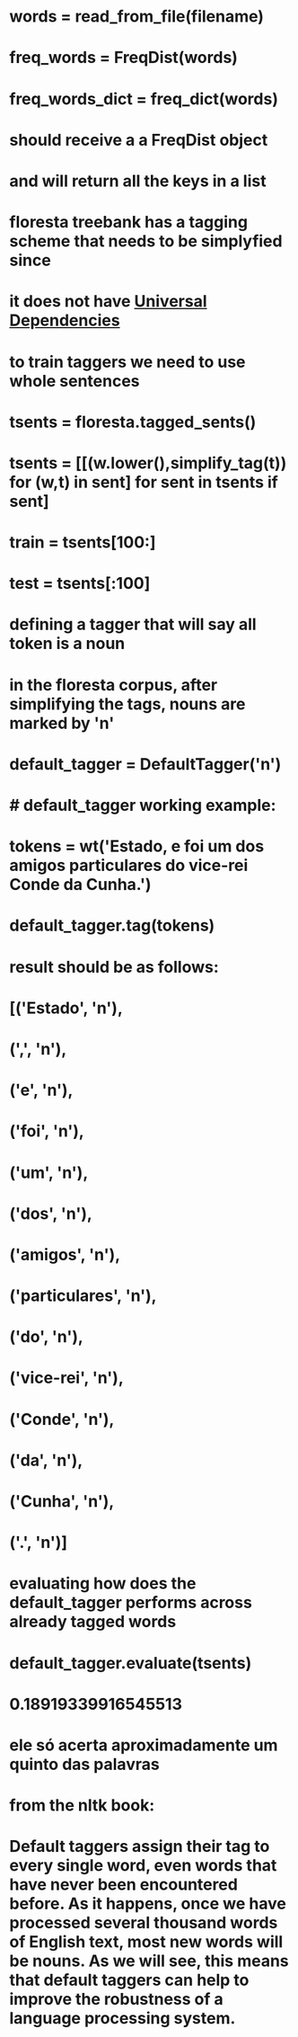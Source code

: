 # words = read_from_file(filename)

# freq_words = FreqDist(words)
# freq_words_dict = freq_dict(words)

# should receive a a FreqDist object
# and will return all the keys in a list

# floresta treebank has a tagging scheme that needs to be simplyfied since
# it does not have [Universal Dependencies](http://universaldependencies.org/introduction.html)

# to train taggers we need to use whole sentences
# tsents = floresta.tagged_sents()
# tsents = [[(w.lower(),simplify_tag(t)) for (w,t) in sent] for sent in tsents if sent]
# train = tsents[100:]
# test = tsents[:100]


# defining a tagger that will say all token is a noun
# in the floresta corpus, after simplifying the tags, nouns are marked by 'n'
# default_tagger = DefaultTagger('n')

# # default_tagger working example:
# tokens = wt('Estado, e foi um dos amigos particulares do vice-rei Conde da Cunha.')
# default_tagger.tag(tokens)
# result should be as follows:
# [('Estado', 'n'),
#  (',', 'n'),
#  ('e', 'n'),
#  ('foi', 'n'),
#  ('um', 'n'),
#  ('dos', 'n'),
#  ('amigos', 'n'),
#  ('particulares', 'n'),
#  ('do', 'n'),
#  ('vice-rei', 'n'),
#  ('Conde', 'n'),
#  ('da', 'n'),
#  ('Cunha', 'n'),
#  ('.', 'n')]

# evaluating how does the default_tagger performs across already tagged words
# default_tagger.evaluate(tsents)
# 0.18919339916545513
# ele só acerta aproximadamente um quinto das palavras
# from the nltk book:
# Default taggers assign their tag to every single word, even words that have never been encountered before. As it happens, once we have processed several thousand words of English text, most new words will be nouns. As we will see, this means that default taggers can help to improve the robustness of a language processing system.

